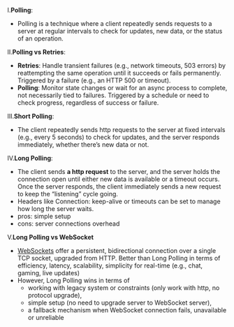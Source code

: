 I.**Polling**:
- Polling is a technique where a client repeatedly sends requests to a server at regular intervals to check for updates, new data, or the status of an operation. 

II.**Polling vs Retries**:
- **Retries**: Handle transient failures (e.g., network timeouts, 503 errors) by reattempting the same operation until it succeeds or fails permanently. Triggered by a failure (e.g., an HTTP 500 or timeout).
- **Polling**: Monitor state changes or wait for an async process to complete, not necessarily tied to failures. Triggered by a schedule or need to check progress, regardless of success or failure.

III.**Short Polling**:
- The client repeatedly sends http requests to the server at fixed intervals (e.g., every 5 seconds) to check for updates, and the server responds immediately, whether there’s new data or not.

IV.**Long Polling**:
- The client sends **a http request** to the server, and the server holds the connection open until either new data is available or a timeout occurs. Once the server responds, the client immediately sends a new request to keep the “listening” cycle going.
- Headers like Connection: keep-alive or timeouts can be set to manage how long the server waits.
- pros: simple setup
- cons: server connections overhead

V.**Long Polling vs WebSocket**
- [WebSockets]() offer a persistent, bidirectional connection over a single TCP socket, upgraded from HTTP. Better than Long Polling in terms of efficiency, latency, scalability, simplicity for real-time (e.g., chat, gaming, live updates)
- However, Long Polling wins in terms of
  - working with legacy system or constraints (only work with http, no protocol upgrade),
  - simple setup (no need to upgrade server to WebSocket server),
  - a fallback mechanism when WebSocket connection fails, unavailable or unreliable




